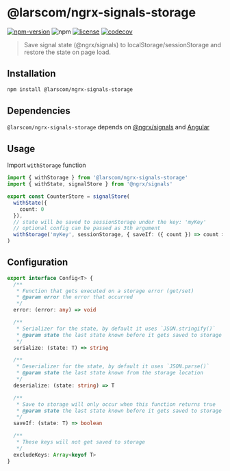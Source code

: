 # @larscom/ngrx-signals-storage

[![npm-version](https://img.shields.io/npm/v/@larscom/ngrx-signals-storage.svg?label=npm)](https://www.npmjs.com/package/@larscom/ngrx-signals-storage)
![npm](https://img.shields.io/npm/dw/@larscom/ngrx-signals-storage)
[![license](https://img.shields.io/npm/l/@larscom/ngrx-signals-storage.svg)](https://github.com/larscom/ngrx-signals-storage/blob/master/LICENSE)
[![codecov](https://codecov.io/gh/larscom/ngrx-signals-storage/graph/badge.svg?token=AhO0viaKOA)](https://codecov.io/gh/larscom/ngrx-signals-storage)

> Save signal state (@ngrx/signals) to localStorage/sessionStorage and restore the state on page load.

## Installation

```bash
npm install @larscom/ngrx-signals-storage
```

## Dependencies

`@larscom/ngrx-signals-storage` depends on [@ngrx/signals](https://ngrx.io/guide/signals/install) and [Angular](https://github.com/angular/angular)

## Usage

Import `withStorage` function

```ts
import { withStorage } from '@larscom/ngrx-signals-storage'
import { withState, signalStore } from '@ngrx/signals'

export const CounterStore = signalStore(
  withState({
    count: 0
  }),
  // state will be saved to sessionStorage under the key: 'myKey'
  // optional config can be passed as 3th argument
  withStorage('myKey', sessionStorage, { saveIf: ({ count }) => count > 0 })
)
```

## Configuration

```ts
export interface Config<T> {
  /**
   * Function that gets executed on a storage error (get/set)
   * @param error the error that occurred
   */
  error: (error: any) => void

  /**
   * Serializer for the state, by default it uses `JSON.stringify()`
   * @param state the last state known before it gets saved to storage
   */
  serialize: (state: T) => string

  /**
   * Deserializer for the state, by default it uses `JSON.parse()`
   * @param state the last state known from the storage location
   */
  deserialize: (state: string) => T

  /**
   * Save to storage will only occur when this function returns true
   * @param state the last state known before it gets saved to storage
   */
  saveIf: (state: T) => boolean

  /**
   * These keys will not get saved to storage
   */
  excludeKeys: Array<keyof T>
}
```
